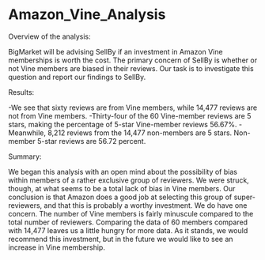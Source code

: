 # Amazon_Vine_Analysis

Overview of the analysis:

BigMarket will be advising SellBy if an investment in Amazon Vine memberships is worth the cost. The primary concern of SellBy is whether or not Vine members are biased in their reviews. Our task is to investigate this question and report our findings to SellBy.

Results: 

-We see that sixty reviews are from Vine members, while 14,477 reviews are not from Vine members.
-Thirty-four of the 60 Vine-member reviews are 5 stars, making the percentage of 5-star Vine-member reviews 56.67%.
-Meanwhile, 8,212 reviews from the 14,477 non-members are 5 stars. Non-member 5-star reviews are 56.72 percent.


Summary:

We began this analysis with an open mind about the possibility of bias within members of a rather exclusive group of reviewers. We were struck, though, at what seems to be a total lack of bias in Vine members. Our conclusion is that Amazon does a good job at selecting this group of super-reviewers, and that this is probably a worthy investment. We do have one concern. The number of Vine members is fairly minuscule compared to the total number of reviewers. Comparing the data of 60 members compared with 14,477 leaves us a little hungry for more data. As it stands, we would recommend this investment, but in the future we would like to see an increase in Vine membership.

